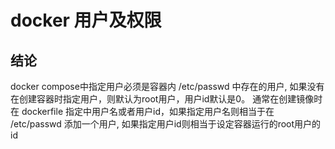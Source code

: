 # docker 用户及权限

## 结论
docker compose中指定用户必须是容器内 /etc/passwd 中存在的用户, 如果没有在创建容器时指定用户，则默认为root用户，用户id默认是0。 通常在创建镜像时在 dockerfile 指定中用户名或者用户id，如果指定用户名则相当于在 /etc/passwd 添加一个用户, 如果指定用户id则相当于设定容器运行的root用户的id